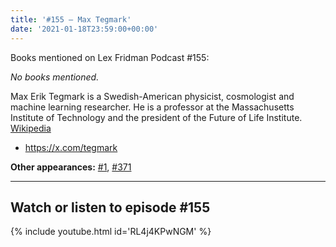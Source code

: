 ```yaml
---
title: '#155 – Max Tegmark'
date: '2021-01-18T23:59:00+00:00'
---
```


Books mentioned on Lex Fridman Podcast #155:

*No books mentioned.*

Max Erik Tegmark is a Swedish-American physicist, cosmologist and machine learning researcher. He is a professor at the Massachusetts Institute of Technology and the president of the Future of Life Institute. <a href="https://en.wikipedia.org/wiki/Max_Tegmark" target="_blank">Wikipedia</a>

- <a href="https://x.com/tegmark" target="_blank">https://x.com/tegmark</a>

****Other appearances:**** [\#1](https://lexlib.io/1-max-tegmark/), [\#371](https://lexlib.io/371-max-tegmark/)

- - - - - -

## Watch or listen to episode #155

{% include youtube.html id='RL4j4KPwNGM' %}
